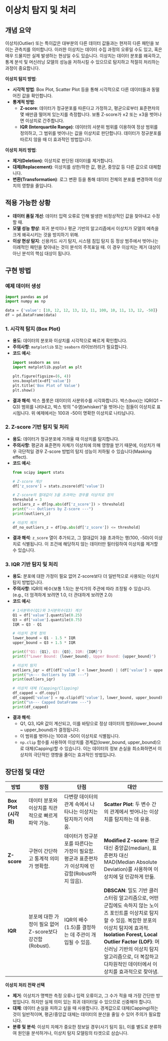 # 이상치 탐지 및 처리

## 개념 요약

이상치(Outlier) 또는 특이값은 대부분의 다른 데이터 값들과는 현저히 다른 패턴을 보이는 관측치를 의미합니다. 이러한 이상치는 데이터 수집 과정의 오류일 수도 있고, 혹은 매우 드물지만 실제 발생하는 현상일 수도 있습니다. 이상치는 데이터 분포를 왜곡하고, 통계 분석 및 머신러닝 모델의 성능을 저하시킬 수 있으므로 탐지하고 적절히 처리하는 과정이 중요합니다.

**이상치 탐지 방법**:
- **시각적 방법**: Box Plot, Scatter Plot 등을 통해 시각적으로 다른 데이터들과 동떨어진 값을 확인합니다.
- **통계적 방법**:
    - **Z-score**: 데이터가 정규분포를 따른다고 가정하고, 평균으로부터 표준편차의 몇 배만큼 떨어져 있는지를 측정합니다. 보통 Z-score가 ±2 또는 ±3을 벗어나면 이상치로 간주합니다.
    - **IQR (Interquartile Range)**: 데이터의 사분위 범위를 이용하여 정상 범위를 정의하고, 그 범위를 벗어나는 값을 이상치로 판단합니다. 데이터가 정규분포를 따르지 않을 때 더 효과적인 방법입니다.

**이상치 처리 방법**:
- **제거(Deletion)**: 이상치로 판단된 데이터를 제거합니다.
- **대체(Replacement)**: 이상치를 상한/하한 값, 평균, 중앙값 등 다른 값으로 대체합니다.
- **변환(Transformation)**: 로그 변환 등을 통해 데이터 전체의 분포를 변경하여 이상치의 영향을 줄입니다.

## 적용 가능한 상황

- **데이터 품질 개선**: 데이터 입력 오류로 인해 발생한 비정상적인 값을 찾아내고 수정할 때.
- **모델 성능 향상**: 회귀 분석이나 평균 기반의 알고리즘에서 이상치가 모델의 예측을 크게 왜곡시키는 것을 방지하기 위해.
- **이상 현상 탐지**: 신용카드 사기 탐지, 시스템 침입 탐지 등 정상 범주에서 벗어나는 이례적인 패턴을 찾아내는 것이 분석의 주목표일 때. 이 경우 이상치는 제거 대상이 아닌 분석의 핵심 대상이 됩니다.

## 구현 방법

### 예제 데이터 생성

```python
import pandas as pd
import numpy as np

data = {'value': [10, 12, 12, 13, 12, 11, 100, 10, 11, 13, 12, -50]}
df = pd.DataFrame(data)
```

### 1. 시각적 탐지 (Box Plot)

- **용도**: 데이터의 분포와 이상치를 시각적으로 빠르게 확인합니다.
- **주의사항**: `matplotlib` 또는 `seaborn` 라이브러리가 필요합니다.
- **코드 예시**:
  ```python
  import seaborn as sns
  import matplotlib.pyplot as plt

  plt.figure(figsize=(6, 4))
  sns.boxplot(x=df['value'])
  plt.title('Box Plot of Value')
  plt.show()
  ```
- **결과 해석**: 박스 플롯은 데이터의 사분위수를 시각화합니다. 박스(box)는 IQR(Q1 ~ Q3) 범위를 나타내고, 박스 밖의 "수염(whisker)"을 벗어나는 점들이 이상치로 표시됩니다. 위 예제에서는 100과 -50이 명확한 이상치로 나타납니다.

### 2. Z-score 기반 탐지 및 처리

- **용도**: 데이터가 정규분포에 가까울 때 이상치를 탐지합니다.
- **주의사항**: 평균과 표준편차 자체가 이상치에 의해 영향을 받기 때문에, 이상치가 매우 극단적일 경우 Z-score 방법의 탐지 성능이 저하될 수 있습니다(Masking effect).
- **코드 예시**:
  ```python
  from scipy import stats

  # Z-score 계산
  df['z_score'] = stats.zscore(df['value'])

  # Z-score의 절대값이 3을 초과하는 경우를 이상치로 정의
  threshold = 3
  outliers_z = df[np.abs(df['z_score']) > threshold]
  print("--- Outliers by Z-score ---")
  print(outliers_z)

  # 이상치 제거
  df_no_outliers_z = df[np.abs(df['z_score']) <= threshold]
  ```
- **결과 해석**: `z_score` 열이 추가되고, 그 절대값이 3을 초과하는 행(100, -50)이 이상치로 식별됩니다. 이 조건에 해당하지 않는 데이터만 필터링하여 이상치를 제거할 수 있습니다.

### 3. IQR 기반 탐지 및 처리

- **용도**: 분포에 대한 가정이 필요 없어 Z-score보다 더 일반적으로 사용되는 이상치 탐지 방법입니다.
- **주의사항**: IQR의 배수(보통 1.5)는 분석가의 주관에 따라 조정될 수 있습니다. (e.g., 더 엄격하게 보려면 1.0, 더 관대하게 보려면 2.0)
- **코드 예시**:
  ```python
  # 1사분위수(Q1)와 3사분위수(Q3) 계산
  Q1 = df['value'].quantile(0.25)
  Q3 = df['value'].quantile(0.75)
  IQR = Q3 - Q1

  # 이상치 경계 정의
  lower_bound = Q1 - 1.5 * IQR
  upper_bound = Q3 + 1.5 * IQR

  print(f"Q1: {Q1}, Q3: {Q3}, IQR: {IQR}")
  print(f"Lower Bound: {lower_bound}, Upper Bound: {upper_bound}")

  # 이상치 탐지
  outliers_iqr = df[(df['value'] < lower_bound) | (df['value'] > upper_bound)]
  print("\n--- Outliers by IQR ---")
  print(outliers_iqr)

  # 이상치 대체 (Capping/Clipping)
  df_capped = df.copy()
  df_capped['value'] = np.clip(df['value'], lower_bound, upper_bound)
  print("\n--- Capped DataFrame ---")
  print(df_capped)
  ```
- **결과 해석**:
  - Q1, Q3, IQR 값이 계산되고, 이를 바탕으로 정상 데이터의 범위(lower_bound ~ upper_bound)가 결정됩니다.
  - 이 범위를 벗어나는 100과 -50이 이상치로 식별됩니다.
  - `np.clip` 함수를 사용하여 이상치를 경계값(lower_bound, upper_bound)으로 대체(Capping)할 수 있습니다. 이는 데이터의 정보 손실을 최소화하면서 이상치의 극단적인 영향을 줄이는 효과적인 방법입니다.

## 장단점 및 대안

| 방법 | 장점 | 단점 | 대안 |
|---|---|---|---|
| **Box Plot (시각화)** | 데이터 분포와 이상치를 직관적으로 빠르게 파악 가능. | 다변량 데이터의 관계 속에서 나타나는 이상치는 탐지하기 어려움. | **Scatter Plot**: 두 변수 간의 관계에서 벗어나는 이상치를 탐지하는 데 유용. |
| **Z-score** | 구현이 간단하고 통계적 의미가 명확함. | 데이터가 정규분포를 따른다는 가정이 필요함. 평균과 표준편차가 이상치에 민감함(Robust하지 않음). | **Modified Z-score**: 평균 대신 중앙값(median), 표준편차 대신 MAD(Median Absolute Deviation)를 사용하여 이상치에 덜 민감하게 만듦. |
| **IQR** | 분포에 대한 가정이 필요 없어 Z-score보다 강건함(Robust). | IQR의 배수(1.5)를 결정하는 데 주관이 개입될 수 있음. | **DBSCAN**: 밀도 기반 클러스터링 알고리즘으로, 어떤 군집에도 속하지 않는 노이즈 포인트를 이상치로 탐지할 수 있음. 복잡한 분포의 이상치 탐지에 효과적. <br> **Isolation Forest, Local Outlier Factor (LOF)**: 머신러닝 기반의 이상치 탐지 알고리즘으로, 더 복잡하고 다차원적인 데이터에서 이상치를 효과적으로 찾아냄. |

**이상치 처리 전략 선택**

- **제거**: 이상치가 명백한 측정 오류나 입력 오류이고, 그 수가 적을 때 가장 간단한 방법입니다. 하지만 실제 의미 있는 희귀 데이터일 수 있으므로 신중해야 합니다.
- **대체**: 데이터 손실을 피하고 싶을 때 사용합니다. 경계값으로 대체(Capping)하는 것이 일반적이며, 평균/중앙값 대체는 데이터의 분산을 줄일 수 있어 주의가 필요합니다.
- **분류 및 분석**: 이상치 자체가 중요한 정보일 경우(사기 탐지 등), 이를 별도로 분류하여 원인을 분석하거나, 이상치 탐지 모델링의 타겟으로 삼습니다.
